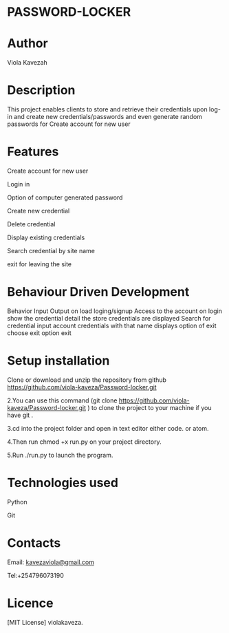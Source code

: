 # PASSWORD-LOCKER

# Author
Viola Kavezah

# Description
This project enables clients to store and retrieve their credentials upon log-in and create new credentials/passwords and even generate random passwords for Create account for new user

# Features
Create account for new user

Login in

Option of computer generated password

Create new credential

Delete credential

Display existing credentials

Search credential by site name

exit for leaving the site

# Behaviour Driven Development

Behavior Input Output on load loging/signup Access to the account on login show the credential detail the store credentials are displayed Search for credential input account credentials with that name displays option of exit choose exit option exit

# Setup installation

Clone or download and unzip the repository from github https://github.com/viola-kaveza/Password-locker.git

2.You can use this command (git clone https://github.com/viola-kaveza/Password-locker.git ) to clone the project to your machine if you have git .

3.cd into the project folder and open in text editor either code. or atom.

4.Then run chmod +x run.py on your project directory.

5.Run ./run.py to launch the program.

# Technologies used
Python

Git

# Contacts

Email: kavezaviola@gmail.com

Tel:+254796073190

# Licence

[MIT License] violakaveza.








